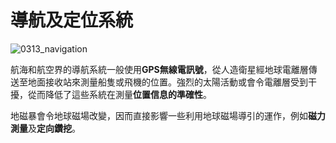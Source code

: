 # 導航及定位系統

![0313_navigation](./static/0313_navigation.png)

航海和航空界的導航系統一般使用**GPS無線電訊號**，從人造衛星經地球電離層傳送至地面接收站來測量船隻或飛機的位置。強烈的太陽活動或會令電離層受到干擾，從而降低了這些系統在測量**位置信息的準確性**。

地磁暴會令地球磁場改變，因而直接影響一些利用地球磁場導引的運作，例如**磁力測量**及**定向鑽挖**。
